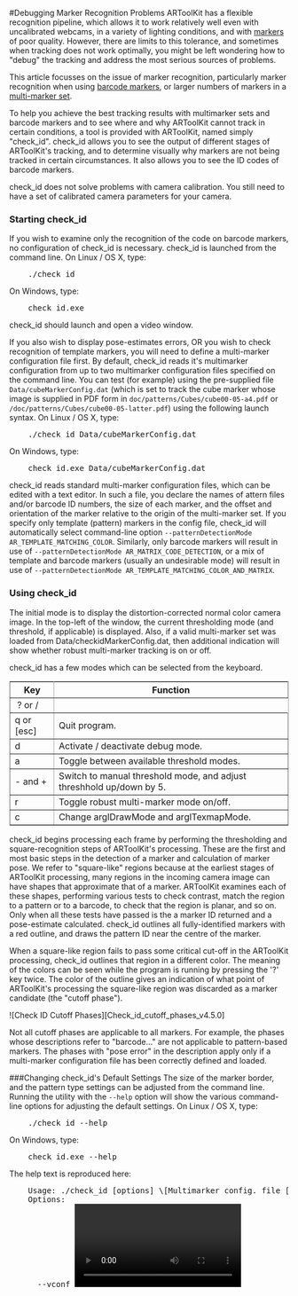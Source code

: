 #Debugging Marker Recognition Problems
ARToolKit has a flexible recognition pipeline, which allows it to work relatively well even with uncalibrated webcams, in a variety of lighting conditions, and with [markers][marker_about] of poor quality. However, there are limits to this tolerance, and sometimes when tracking does not work optimally, you might be left wondering how to "debug" the tracking and address the most serious sources of problems.

This article focusses on the issue of marker recognition, particularly marker recognition when using [barcode markers][marker_barcode], or larger numbers of markers in a [multi-marker set][marker_multi].

To help you achieve the best tracking results with multimarker sets and barcode markers and to see where and why ARToolKit cannot track in certain conditions, a tool is provided with ARToolKit, named simply "check\_id". check\_id allows you to see the output of different stages of ARToolKit's tracking, and to determine visually why markers are not being tracked in certain circumstances. It also allows you to see the ID codes of barcode markers.

check\_id does not solve problems with camera calibration. You still need to have a set of calibrated camera parameters for your camera.

### Starting check\_id
If you wish to examine only the recognition of the code on barcode markers, no configuration of check\_id is necessary. check\_id is launched from the command line.
On Linux / OS X, type:
<pre>
    ./check_id
</pre>
On Windows, type:
<pre>
    check_id.exe
</pre>

check_id should launch and open a video window.

If you also wish to display pose-estimates errors, OR you wish to check recognition of template markers, you will need to define a multi-marker configuration file first. By default, check\_id reads it's multimarker configuration from up to two multimarker configuration files specified on the command line. You can test (for example) using the pre-supplied file `Data/cubeMarkerConfig.dat` (which is set to track the cube marker whose image is supplied in PDF form in `doc/patterns/Cubes/cube00-05-a4.pdf` or `/doc/patterns/Cubes/cube00-05-latter.pdf`) using the following launch syntax.
On Linux / OS X, type:
<pre>
    ./check_id Data/cubeMarkerConfig.dat
</pre>
On Windows, type:
<pre>
    check_id.exe Data/cubeMarkerConfig.dat
</pre>

check\_id reads standard multi-marker configuration files, which can be edited with a text editor. In such a file, you declare the names of attern files and/or barcode ID numbers, the size of each marker, and the offset and orientation of the marker relative to the origin of the multi-marker set. If you specify only template (pattern) markers in the config file, check\_id will automatically select command-line option `--patternDetectionMode AR_TEMPLATE_MATCHING_COLOR`. Similarly, only barcode markers will result in use of `--patternDetectionMode AR_MATRIX_CODE_DETECTION`, or a mix of template and barcode markers (usually an undesirable mode) will result in use of `--patternDetectionMode AR_TEMPLATE_MATCHING_COLOR_AND_MATRIX`.

### Using check\_id
The initial mode is to display the distortion-corrected normal color camera image. In the top-left of the window, the current thresholding mode (and threshold, if applicable) is displayed. Also, if a valid multi-marker set was loaded from Data/checkidMarkerConfig.dat, then additional indication will show whether robust multi-marker tracking is on or off.

check\_id has a few modes which can be selected from the keyboard.
<table rules="all" style="margin:1em 1em 1em 0; border:solid 1px #AAAAAA; border-collapse:collapse;empty-cells:show;" border="2" cellpadding="3" cellspacing="4">
<tbody><tr>
<th>Key </th><th> Function
</th></tr>
<tr>
<td>&nbsp;? or /
</td></tr>
<tr>
<td> q or [esc]
</td><td> Quit program.
</td></tr>
<tr>
<td> d
</td><td> Activate / deactivate debug mode.
</td></tr>
<tr>
<td> a
</td><td> Toggle between available threshold modes.
</td></tr>
<tr>
<td> - and +
</td><td> Switch to manual threshold mode, and adjust threshhold up/down by 5.
</td></tr>
<tr>
<td> r
</td><td> Toggle robust multi-marker mode on/off.
</td></tr>
<tr>
<td> c
</td><td> Change arglDrawMode and arglTexmapMode.
</td></tr></tbody></table>

check_id begins processing each frame by performing the thresholding and square-recognition steps of ARToolKit's processing. These are the first and most basic steps in the detection of a marker and calculation of marker pose. We refer to "square-like" regions because at the earliest stages of ARToolKit processing, many regions in the incoming camera image can have shapes that approximate that of a marker. ARToolKit examines each of these shapes, performing various tests to check contrast, match the region to a pattern or to a barcode, to check that the region is planar, and so on. Only when all these tests have passed is the a marker ID returned and a pose-estimate calculated. check_id outlines all fully-identified markers with a red outline, and draws the pattern ID near the centre of the marker.

When a square-like region fails to pass some critical cut-off in the ARToolKit processing, check_id outlines that region in a different color. The meaning of the colors can be seen while the program is running by pressing the '?' key twice. The color of the outline gives an indication of what point of ARToolKit's processing the square-like region was discarded as a marker candidate (the "cutoff phase").

![Check ID Cutoff Phases][Check_id_cutoff_phases_v4.5.0]

Not all cutoff phases are applicable to all markers. For example, the phases whose descriptions refer to "barcode..." are not applicable to pattern-based markers. The phases with "pose error" in the description apply only if a multi-marker configuration file has been correctly defined and loaded.

###Changing check_id's Default Settings
The size of the marker border, and the pattern type settings can be adjusted from the command line. Running the utility with the `--help` option will show the various command-line options for adjusting the default settings.
On Linux / OS X, type:
<pre>
    ./check_id --help
</pre>
On Windows, type:
<pre>
    check_id.exe --help
</pre>

The help text is reproduced here:
<pre>
    Usage: ./check_id [options] \[Multimarker config. file [Multimarker config. file 2]]
    Options:
      --vconf <video parameter for the camera>
      --cpara <camera parameter file for the camera>
      --borderSize f: specify the width of the pattern border, as a percentage
                 of the marker width. Range (0.0 - 0.5) (not inclusive).
      --matrixCodeType k: specify the type of matrix code used, where k is one of:
                 AR_MATRIX_CODE_3x3 AR_MATRIX_CODE_3x3_HAMMING63
                 AR_MATRIX_CODE_3x3_PARITY65 AR_MATRIX_CODE_4x4
                 AR_MATRIX_CODE_4x4_BCH_13_9_3 AR_MATRIX_CODE_4x4_BCH_13_5_5
      --labelingMode AR_LABELING_BLACK_REGION|AR_LABELING_WHITE_REGION
      --patternDetectionMode k: specify the pattern detection mode, where k is one
                 of: AR_TEMPLATE_MATCHING_COLOR AR_TEMPLATE_MATCHING_MONO
                 AR_MATRIX_CODE_DETECTION AR_TEMPLATE_MATCHING_COLOR_AND_MATRIX
                 AR_TEMPLATE_MATCHING_MONO_AND_MATRIX
      -h -help --help: show this message
</pre>

[marker_about]: 3_Marker_Training:marker_about
[marker_barcode]: 3_Marker_Training:marker_barcode
[marker_multi]: 3_Marker_Training:marker_multi
[Check_id_cutoff_phases_v4]: :check_id_cutoff_phases_v4.5.0_1.png
